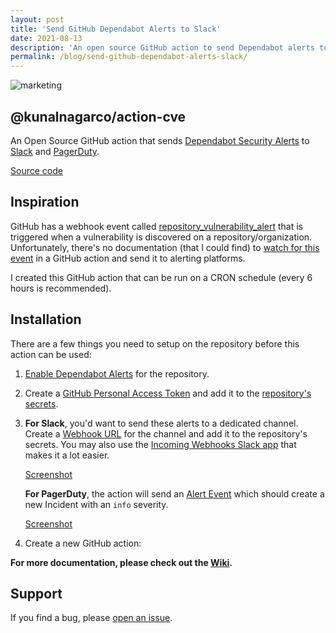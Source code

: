 ```yaml
---
layout: post
title: 'Send GitHub Dependabot Alerts to Slack'
date: 2021-08-13
description: 'An open source GitHub action to send Dependabot alerts to Slack'
permalink: /blog/send-github-dependabot-alerts-slack/
---
```


![marketing](https://user-images.githubusercontent.com/2741371/129468484-bc0cb5f5-1db5-4ea0-96c6-7f1d2d0aa347.png)

## @kunalnagarco/action-cve

An Open Source GitHub action that sends [Dependabot Security Alerts](https://docs.github.com/en/code-security/supply-chain-security/managing-vulnerabilities-in-your-projects-dependencies/configuring-dependabot-security-updates) to [Slack](https://api.slack.com/messaging/webhooks) and [PagerDuty](https://developer.pagerduty.com/docs/events-api-v2/trigger-events/).

[Source code](https://github.com/kunalnagarco/action-cve)

## Inspiration

GitHub has a webhook event called [repository_vulnerability_alert](https://docs.github.com/en/developers/webhooks-and-events/webhooks/webhook-events-and-payloads#repository_vulnerability_alert) that is triggered when a vulnerability is discovered on a repository/organization. Unfortunately, there's no documentation (that I could find) to [watch for this event](https://docs.github.com/en/actions/reference/events-that-trigger-workflows) in a GitHub action and send it to alerting platforms.

I created this GitHub action that can be run on a CRON schedule (every 6 hours is recommended).

## Installation

There are a few things you need to setup on the repository before this action can be used:

1. [Enable Dependabot Alerts](https://docs.github.com/en/code-security/supply-chain-security/managing-vulnerabilities-in-your-projects-dependencies/configuring-dependabot-security-updates#managing-dependabot-security-updates-for-your-repositories) for the repository.

2. Create a [GitHub Personal Access Token](https://github.com/settings/tokens) and add it to the [repository's secrets](https://docs.github.com/en/actions/reference/encrypted-secrets#creating-encrypted-secrets-for-a-repository).

3. **For Slack**, you'd want to send these alerts to a dedicated channel. Create a [Webhook URL](https://api.slack.com/messaging/webhooks) for the channel and add it to the repository's secrets. You may also use the [Incoming Webhooks Slack app](https://slack.com/apps/A0F7XDUAZ-incoming-webhooks?tab=more_info) that makes it a lot easier.

    [Screenshot](https://user-images.githubusercontent.com/2741371/129387647-f5fdead5-a002-4e3d-9d55-cb7ebe988ff1.png)

    **For PagerDuty**, the action will send an [Alert Event](https://developer.pagerduty.com/docs/events-api-v2/trigger-events/) which should create a new Incident with an `info` severity.

    [Screenshot](https://user-images.githubusercontent.com/2741371/129468542-33ecda7a-7696-40c8-99e4-76d327fca959.png)

3. Create a new GitHub action:

    <script src="https://gist.github.com/kunalnagar/7e20b7fb4340162b06ad246bcc0a8288.js"></script>

**For more documentation, please check out the [Wiki](https://github.com/kunalnagarco/action-cve/wiki).**

## Support

If you find a bug, please [open an issue](https://github.com/kunalnagarco/action-cve/issues).
